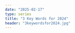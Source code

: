 ```yaml
---
date: "2025-02-17"
type: series
title: "3 Key Words for 2024"
header: "3keywordsfor2024.jpg"
---
```

